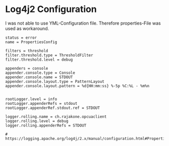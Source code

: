 # Log4j2 Configuration

I was not able to use YML-Configuration file. 
Therefore properties-File was used as workaround.

```properties
status = error
name = PropertiesConfig

filters = threshold
filter.threshold.type = ThresholdFilter
filter.threshold.level = debug

appenders = console
appender.console.type = Console
appender.console.name = STDOUT
appender.console.layout.type = PatternLayout
appender.console.layout.pattern = %d{HH:mm:ss} %-5p %C:%L - %m%n


rootLogger.level = info
rootLogger.appenderRefs = stdout
rootLogger.appenderRef.stdout.ref = STDOUT

logger.rolling.name = ch.rajakone.opcuaclient
logger.rolling.level = debug
logger.rolling.appenderRefs = STDOUT

# https://logging.apache.org/log4j/2.x/manual/configuration.html#Properties
```
